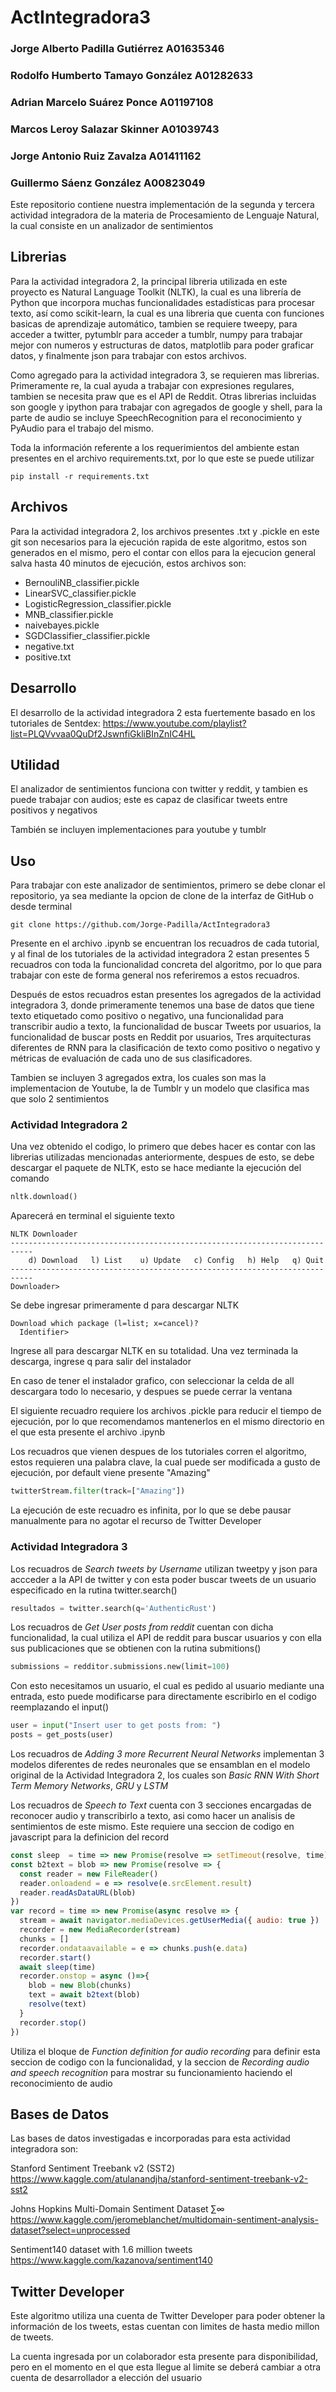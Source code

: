 # ActIntegradora3

### Jorge Alberto Padilla Gutiérrez  A01635346
### Rodolfo Humberto Tamayo González A01282633
### Adrian Marcelo Suárez Ponce      A01197108
### Marcos Leroy Salazar Skinner     A01039743
### Jorge Antonio Ruiz Zavalza       A01411162
### Guillermo Sáenz González         A00823049

Este repositorio contiene nuestra implementación de la segunda y tercera actividad integradora de la materia de Procesamiento de Lenguaje Natural, la cual consiste en un analizador de sentimientos

## Librerias

Para la actividad integradora 2, la principal libreria utilizada en este proyecto es Natural Language Toolkit (NLTK), la cual es una librería de Python que incorpora muchas funcionalidades estadísticas para procesar texto, así como scikit-learn, la cual es una libreria que cuenta con funciones basicas de aprendizaje automático, tambien se requiere tweepy, para acceder a twitter, pytumblr para acceder a tumblr, numpy para trabajar mejor con numeros y estructuras de datos, matplotlib para poder graficar datos, y finalmente json para trabajar con estos archivos.

Como agregado para la actividad integradora 3, se requieren mas librerias. Primeramente re, la cual ayuda a trabajar con expresiones regulares, tambien se necesita praw que es el API de Reddit. Otras librerias incluidas son google y ipython para trabajar con agregados de google y shell, para la parte de audio se incluye SpeechRecognition para el reconocimiento y PyAudio para el trabajo del mismo.

Toda la información referente a los requerimientos del ambiente estan presentes en el archivo requirements.txt, por lo que este se puede utilizar

```shell
pip install -r requirements.txt
```

## Archivos

Para la actividad integradora 2, los archivos presentes .txt y .pickle en este git son necesarios para la ejecución rapida de este algoritmo, estos son generados en el mismo, pero el contar con ellos para la ejecucion general salva hasta 40 minutos de ejecución, estos archivos son:

- BernouliNB_classifier.pickle
- LinearSVC_classifier.pickle
- LogisticRegression_classifier.pickle
- MNB_classifier.pickle
- naivebayes.pickle
- SGDClassifier_classifier.pickle
- negative.txt
- positive.txt

## Desarrollo

El desarrollo de la actividad integradora 2 esta fuertemente basado en los tutoriales de Sentdex: https://www.youtube.com/playlist?list=PLQVvvaa0QuDf2JswnfiGkliBInZnIC4HL

## Utilidad

El analizador de sentimientos funciona con twitter y reddit, y tambien es puede trabajar con audios; este es capaz de clasificar tweets entre positivos y negativos

También se incluyen implementaciones para youtube y tumblr

## Uso

Para trabajar con este analizador de sentimientos, primero se debe clonar el repositorio, ya sea mediante la opcion de clone de la interfaz de GitHub o desde terminal
```shell
git clone https://github.com/Jorge-Padilla/ActIntegradora3
```

Presente en el archivo .ipynb se encuentran los recuadros de cada tutorial, y al final de los tutoriales de la actividad integradora 2 estan presentes 5 recuadros con toda la funcionalidad concreta del algoritmo, por lo que para trabajar con este de forma general nos referiremos a estos recuadros.

Después de estos recuadros estan presentes los agregados de la actividad integradora 3, donde primeramente tenemos una base de datos que tiene texto etiquetado como positivo o negativo, una funcionalidad para transcribir audio a texto, la funcionalidad de buscar Tweets por usuarios, la funcionalidad de buscar posts en Reddit por usuarios, Tres arquitecturas diferentes de RNN para la clasificación de texto como positivo o negativo y métricas  de  evaluación de  cada  uno  de  sus  clasificadores.

Tambien se incluyen 3 agregados extra, los cuales son mas la implementacion de Youtube, la de Tumblr y un modelo que clasifica mas que solo 2 sentimientos

### Actividad Integradora 2

Una vez obtenido el codigo, lo primero que debes hacer es contar con las librerias utilizadas mencionadas anteriormente, despues de esto, se debe descargar el paquete de NLTK, esto se hace mediante la ejecución del comando
```python
nltk.download()
```
Aparecerá en terminal el siguiente texto
```shell
NLTK Downloader
---------------------------------------------------------------------------
    d) Download   l) List    u) Update   c) Config   h) Help   q) Quit
---------------------------------------------------------------------------
Downloader>
```
Se debe ingresar primeramente d para descargar NLTK
```shell
Download which package (l=list; x=cancel)?
  Identifier>
```
Ingrese all para descargar NLTK en su totalidad.
Una vez terminada la descarga, ingrese q para salir del instalador

En caso de tener el instalador grafico, con seleccionar la celda de all descargara todo lo necesario, y despues se puede cerrar la ventana

El siguiente recuadro requiere los archivos .pickle para reducir el tiempo de ejecución, por lo que recomendamos mantenerlos en el mismo directorio en el que esta presente el archivo .ipynb

Los recuadros que vienen despues de los tutoriales corren el algoritmo, estos requieren una palabra clave, la cual puede ser modificada a gusto de ejecución, por default viene presente "Amazing"

```python
twitterStream.filter(track=["Amazing"])
```

La ejecución de este recuadro es infinita, por lo que se debe pausar manualmente para no agotar el recurso de Twitter Developer

### Actividad Integradora 3

Los recuadros de _Search tweets by Username_ utilizan tweetpy y json para accceder a la API de twitter y con esta poder buscar tweets de un usuario especificado en la rutina twitter.search()

```python
resultados = twitter.search(q='AuthenticRust')
```

Los recuadros de _Get User posts from reddit_ cuentan con dicha funcionalidad, la cual utiliza el API de reddit para buscar usuarios y con ella sus publicaciones que se obtienen con la rutina submitions()

```python
submissions = redditor.submissions.new(limit=100)
```

Con esto necesitamos un usuario, el cual es pedido al usuario mediante una entrada, esto puede modificarse para directamente escribirlo en el codigo reemplazando el input()

```python
user = input("Insert user to get posts from: ")
posts = get_posts(user)
```

Los recuadros de _Adding 3 more Recurrent Neural Networks_ implementan 3 modelos diferentes de redes neuronales que se ensamblan en el modelo original de la Actividad Integradora 2, los cuales son *Basic RNN With Short Term Memory Networks*, *GRU* y *LSTM*

Los recuadros de _Speech to Text_ cuenta con 3 secciones encargadas de reconocer audio y transcribirlo a texto, asi como hacer un analisis de sentimientos de este mismo. Este requiere una seccion de codigo en javascript para la definicion del record

```javascript
const sleep  = time => new Promise(resolve => setTimeout(resolve, time))
const b2text = blob => new Promise(resolve => {
  const reader = new FileReader()
  reader.onloadend = e => resolve(e.srcElement.result)
  reader.readAsDataURL(blob)
})
var record = time => new Promise(async resolve => {
  stream = await navigator.mediaDevices.getUserMedia({ audio: true })
  recorder = new MediaRecorder(stream)
  chunks = []
  recorder.ondataavailable = e => chunks.push(e.data)
  recorder.start()
  await sleep(time)
  recorder.onstop = async ()=>{
    blob = new Blob(chunks)
    text = await b2text(blob)
    resolve(text)
  }
  recorder.stop()
})
```

Utiliza el bloque de _Function definition for audio recording_ para definir esta seccion de codigo con la funcionalidad, y la seccion de _Recording audio and speech recognition_ para mostrar su funcionamiento haciendo el reconocimiento de audio

## Bases de Datos

Las bases de datos investigadas e incorporadas para esta actividad integradora son:

Stanford Sentiment Treebank v2 (SST2)
https://www.kaggle.com/atulanandjha/stanford-sentiment-treebank-v2-sst2

Johns Hopkins Multi-Domain Sentiment Dataset ∑∞
https://www.kaggle.com/jeromeblanchet/multidomain-sentiment-analysis-dataset?select=unprocessed

Sentiment140 dataset with 1.6 million tweets
https://www.kaggle.com/kazanova/sentiment140

## Twitter Developer

Este algoritmo utiliza una cuenta de Twitter Developer para poder obtener la información de los tweets, estas cuentan con limites de hasta medio millon de tweets.

La cuenta ingresada por un colaborador esta presente para disponibilidad, pero en el momento en el que esta llegue al limite se deberá cambiar a otra cuenta de desarrollador a elección del usuario
